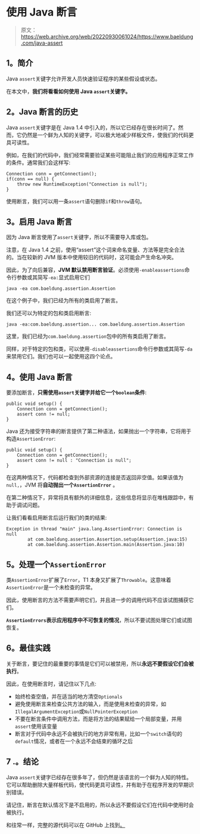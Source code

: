 # 使用 Java 断言

> 原文：<https://web.archive.org/web/20220930061024/https://www.baeldung.com/java-assert>

## 1。简介

Java `assert`关键字允许开发人员快速验证程序的某些假设或状态。

在本文中，**我们将看看如何使用 Java `assert`关键字。**

## 2。Java 断言的历史

Java `assert`关键字是在 Java 1.4 中引入的，所以它已经存在很长时间了。然而，它仍然是一个鲜为人知的关键字，可以极大地减少样板文件，使我们的代码更具可读性。

例如，在我们的代码中，我们经常需要验证某些可能阻止我们的应用程序正常工作的条件。通常我们会这样写:

```
Connection conn = getConnection();
if(conn == null) {
    throw new RuntimeException("Connection is null");
}
```

使用断言，我们可以用一条`assert`语句删除`if`和`throw`语句。

## 3。启用 Java 断言

因为 Java 断言使用了`assert`关键字，所以不需要导入库或包。

注意，在 Java 1.4 之前，使用“assert”这个词来命名变量、方法等是完全合法的。当在较新的 JVM 版本中使用较旧的代码时，这可能会产生命名冲突。

因此，为了向后兼容，**JVM 默认禁用断言验证**。必须使用`-enableassertions`命令行参数或其简写`-ea:`显式启用它们

```
java -ea com.baeldung.assertion.Assertion
```

在这个例子中，我们已经为所有的类启用了断言。

我们还可以为特定的包和类启用断言:

```
java -ea:com.baeldung.assertion... com.baeldung.assertion.Assertion
```

这里，我们已经为`com.baeldung.assertion`包中的所有类启用了断言。

同样，对于特定的包和类，可以使用`-disableassertions`命令行参数或其简写`-da`来禁用它们。我们也可以一起使用这四个论点。

## 4。使用 Java 断言

要添加断言，**只需使用`assert`关键字并给它一个`boolean`条件**:

```
public void setup() {
    Connection conn = getConnection();
    assert conn != null;
}
```

Java 还为接受字符串的断言提供了第二种语法，如果抛出一个字符串，它将用于构造`AssertionError`:

```
public void setup() {
    Connection conn = getConnection();
    assert conn != null : "Connection is null";
}
```

在这两种情况下，代码都检查到外部资源的连接是否返回非空值。如果该值为`null,`，JVM 将**自动抛出一个`AssertionError`** 。

在第二种情况下，异常将具有额外的详细信息，这些信息将显示在堆栈跟踪中，有助于调试问题。

让我们看看启用断言后运行我们的类的结果:

```
Exception in thread "main" java.lang.AssertionError: Connection is null
        at com.baeldung.assertion.Assertion.setup(Assertion.java:15)
        at com.baeldung.assertion.Assertion.main(Assertion.java:10)
```

## 5。处理一个`AssertionError`

类`AssertionError`扩展了`Error`，T1 本身又扩展了`Throwable`。这意味着`AssertionError`是一个未检查的异常。

因此，使用断言的方法不需要声明它们，并且进一步的调用代码不应该试图捕获它们。

**`AssertionErrors`表示应用程序中不可恢复的情况**，所以不要试图处理它们或试图恢复。

## 6。最佳实践

关于断言，要记住的最重要的事情是它们可以被禁用，所以**永远不要假设它们会被执行**。

因此，在使用断言时，请记住以下几点:

*   始终检查空值，并在适当的地方清空`Optionals`
*   避免使用断言来检查公共方法的输入，而是使用未检查的异常，如`IllegalArgumentException`或`NullPointerException`
*   不要在断言条件中调用方法，而是将方法的结果赋给一个局部变量，并用`assert`使用该变量
*   断言对于代码中永远不会被执行的地方非常有用，比如一个`switch`语句的`default`情况，或者在一个永远不会结束的循环之后

## 7 .**。结论**

Java `assert`关键字已经存在很多年了，但仍然是该语言的一个鲜为人知的特性。它可以帮助删除大量样板代码，使代码更具可读性，并有助于在程序开发的早期识别错误。

请记住，断言在默认情况下是不启用的，所以永远不要假设它们在代码中使用时会被执行。

和往常一样，完整的源代码可以在 GitHub 上找到[。](https://web.archive.org/web/20220924073308/https://github.com/eugenp/tutorials/tree/master/core-java-modules/core-java-lang)